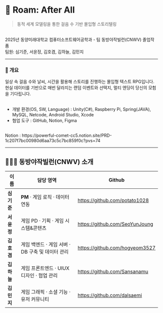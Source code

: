 # 👣 Roam: After All
> 동적 세계 모델링을 통한 걸음 수 기반 몰입형 스토리텔링
<br/>
2025년 동양미래대학교 컴퓨터소프트웨어공학과 - 팀 동방야작빌런(CNWV) 졸업작품
<br/>
팀원: 심기준, 서윤정, 김호겸, 김하늘, 김민지
<br/>

---

### 📖 개요
일상 속 걸음 수와 날씨, 시간을 활용해 스토리를 진행하는 몰입형 텍스트 RPG입니다. 현실 데이터를 기반으로 매번 달라지는 랜덤 이벤트와 선택지, 멀티 엔딩이 당신의 모험을 기다립니다.
<br/><br/>
+ 개발 환경(OS, SW, Language) : Unity(C#), Raspberry Pi, Spring(JAVA), MySQL, Netcode, Android Studio, Xcode
+ 협업 도구 : GitHub, Notion, Figma
<br/>
Notion : https://powerful-comet-cc5.notion.site/PRD-1c207f7bc00980d6aa73c5c7bc859f0c?pvs=74
<br/>

---

## 🧑‍🤝‍🧑 동방야작빌런(CNWV) 소개
| 이름 | 담당 영역 | Github |
|------|------|----------------|
| **심기준** | **PM** · 게임 로직 · 데이터 연동 | https://github.com/potato1028 |
| **서윤정** | 게임 PD · 기획 · 게임 시스템&콘텐츠 | https://github.com/SeoYunJoung |
| **김호겸** | 게임 백엔드 · 게임 서버 · DB 구축 및 데이터 관리 | https://github.com/hogyeom3527 |
| **김하늘** | 게임 프론트엔드 · UIUX 디자인 · 협업 관리 | https://github.com/Sansanamu |
| **김민지** | 게임 그래픽 · 소셜 기능 · 유저 커뮤니티 | https://github.com/dalsaemi |
